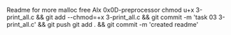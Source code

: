 Readme for more malloc free Alx 0x0D-preprocessor
chmod u+x 3-print_all.c && git add --chmod=+x 3-print_all.c && git commit -m 'task 03 3-print_all.c' && git push
git add . && git commit -m 'created readme'